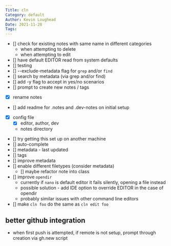 ```yaml
---  
Title: cln  
Category: default  
Author: Kevin Loughead  
Date: 2021-11-28  
Tags:   
---  
```


- [] check for existing notes with same name in different categories
    - when attempting to delete
    - when attempting to edit
- [] have default EDITOR read from system defaults
- [] testing
- [] --exclude-metadata flag for `grep` and/or `find`
- [] search by metadata (via grep and/or find)
- [] add -y flag to accept in yes/no scenarios
- [] prompt to create new notes / tags
- [x] rename notes
- [] add readme for .notes and .dev-notes on initial setup
- [x] config file
  - [x] editor, author, dev
  - notes directory
- [] try getting this set up on another machine
- [] auto-complete
- [] metadata - last updated
- [] tags
- [] improve metadata 
- [] enable different filetypes (consider metadata)
  - [] maybe refactor note into class
- [] improve `opendir`
  - currently if `nano` is default editor it fails silently, opening a file instead
  - possible solution - add IDE option to override EDITOR in the case of opendir
  - probably similar issues with other command line editors
- [] make `cln foo` do the same as `cln edit foo`

## better github integration
- when first push is attempted, if remote is not setup, prompt through creation via gh.new script
